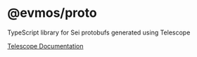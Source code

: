 # @evmos/proto
TypeScript library for Sei protobufs generated using Telescope

[Telescope Documentation](https://github.com/osmosis-labs/telescope)
